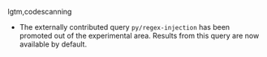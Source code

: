 lgtm,codescanning
* The externally contributed query `py/regex-injection` has been promoted out of the experimental area. Results from this query are now available by default.
